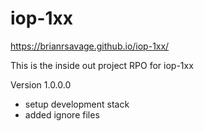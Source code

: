# iop-1xx
https://brianrsavage.github.io/iop-1xx/

This is the inside out project RPO for iop-1xx

Version 1.0.0.0
- setup development stack
- added ignore files
